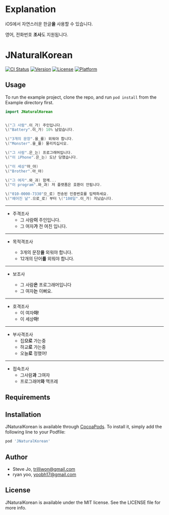 # Explanation

iOS에서 자연스러운 한글**을** 사용할 수 있습니다.

영어, 전화번호 **조사**도 지원됩니다.

# JNaturalKorean

[![CI Status](http://img.shields.io/travis/trillione/JNaturalKorean.svg?style=flat)](https://travis-ci.org/trillione/JNaturalKorean)
[![Version](https://img.shields.io/cocoapods/v/JNaturalKorean.svg?style=flat)](http://cocoapods.org/pods/JNaturalKorean)
[![License](https://img.shields.io/cocoapods/l/JNaturalKorean.svg?style=flat)](http://cocoapods.org/pods/JNaturalKorean)
[![Platform](https://img.shields.io/cocoapods/p/JNaturalKorean.svg?style=flat)](http://cocoapods.org/pods/JNaturalKorean)

## Usage

To run the example project, clone the repo, and run `pod install` from the Example directory first.
```Swift
import JNaturalKorean


\("그 사람".이_가) 주인입니다.
\("Battery".이_가) 10% 남았습니다.

\("3개의 문장".을_를) 외워야 합니다.
\("Monster".을_를) 물리치십시오.

\("그 사람".은_는) 프로그래머입니다.
\("이 iPhone".은_는) 도난 당했습니다.

\("이 세상"아_야)
\("Brother".아_야)

\("그 여자".와_과) 함께... 
\("이 program".와_과) 저 플랫폼은 호환이 안됩니다.

\("010-0000-7330"으_로) 전송된 인증번호를 입력하세요.
\("헤어진 날".으로_로) 부터 \("100일".이_가) 지났습니다.

```
---
- 주격조사
    * 그 사람**이** 주인입니다.
    * 그 여자**가** 전 여친 입니다.
    
---
- 목적격조사

    - 3개의 문장**을** 외워야 합니다.
    - 12개의 단어**를** 외워야 합니다.
    
---
- 보조사

    - 그 사람**은** 프로그래머입니다
    - 그 여자**는** 이뻐요.
    
---
- 호격조사
    - 이 여자**야**!
    - 이 세상**아**!
    
---
- 부사격조사
    - 집**으로** 가는중
    - 하교**로** 가는중
    - 오늘**로** 정했어!
    
---
- 접속조사
    - 그사람**과** 그여자
    - 프로그래머**와** 맥프레
    

## Requirements

## Installation

JNaturalKorean is available through [CocoaPods](http://cocoapods.org). To install
it, simply add the following line to your Podfile:

```ruby
pod 'JNaturalKorean'
```

## Author

- Steve Jo, trilliwon@gmail.com
- ryan yoo, yoobh17@gmail.com

## License

JNaturalKorean is available under the MIT license. See the LICENSE file for more info.
